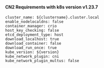 
#### CN2 Requirements with k8s version v1.23.7

```
cluster_name: ${clustername}.cluster.local
enable_nodelocaldns: false
container_manager: crio
host_key_checking: false
etcd_deployment_type: host
download_localhost: true
download_container: false
download_run_once: true
kube_version: ${version}
kube_network_plugin: cni
kube_network_plugin_multus: false
```
